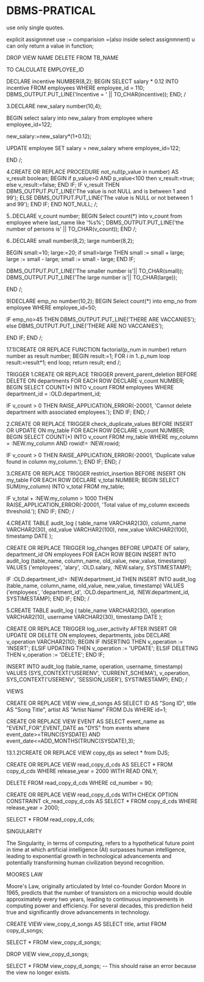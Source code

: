 # DBMS-PRATICAL

use only single quotes.

explicit assignmnet use :=
comparision =(also inside select assignmnent)
u can only return a value in function;

DROP VIEW NAME
DELETE FROM TB_NAME

TO CALCULATE EMPLOYEE_ID

DECLARE
  incentive   NUMBER(8,2);
BEGIN
  SELECT salary * 0.12 INTO incentive
  FROM employees
  WHERE employee_id = 110;
  DBMS_OUTPUT.PUT_LINE('Incentive  = ' || TO_CHAR(incentive));
END;
/

3.DECLARE
new_salary number(10,4);

BEGIN
select salary into new_salary
from employee
where employee_id=122;

new_salary:=new_salary*(1+0.12);

UPDATE employee
SET salary = new_salary
where employee_id=122;

END
/;


4.CREATE OR REPLACE PROCEDURE not_null(p_value in number)
AS
v_result boolean;
BEGIN
if p_value>0 AND p_value<100 then
v_result:=true;
else
v_result:=false;
END IF;
  IF v_result THEN
    DBMS_OUTPUT.PUT_LINE('The value is not NULL and is between 1 and 99');
  ELSE
    DBMS_OUTPUT.PUT_LINE('The value is NULL or not between 1 and 99');
END IF;
END NOT_NULL;
/;


5..DECLARE
v_count number;
BEGIN
Select count(*) into v_count
from employee
where last_name like '%s%';
DBMS_OUTPUT.PUT_LINE('the number of persons is' || TO_CHAR(v_count));
END
/;


6..DECLARE
small number(8,2);
large number(8,2);

BEGIN
small:=10;
large:=20;
if small>large THEN
small := small + large;
large := small - large;
small := small - large;
END IF;

DBMS_OUTPUT.PUT_LINE('The smaller number is'|| TO_CHAR(small));
DBMS_OUTPUT.PUT_LINE('The large number is'|| TO_CHAR(large));

END
/;


9)DECLARE
emp_no number(10,2);
BEGIN
Select count(*) into emp_no
from employee
WHERE employee_id=50;

IF emp_no>45 THEN
DBMS_OUTPUT.PUT_LINE('THERE ARE VACCANIES');
else
DBMS_OUTPUT.PUT_LINE('THERE ARE NO VACCANIES');

END IF;
END
/; 


17.1)CREATE OR REPLACE FUNCTION factorial(p_num in number)
return number
as result number;
BEGIN
result:=1;
FOR i in 1..p_num
loop
result:=result*1;
end loop;
return result;
end
/;



TRIGGER
1.CREATE OR REPLACE TRIGGER prevent_parent_deletion
BEFORE DELETE ON departments
FOR EACH ROW
DECLARE
  v_count NUMBER;
BEGIN
  SELECT COUNT(*) INTO v_count FROM employees WHERE department_id = :OLD.department_id;

  IF v_count > 0 THEN
    RAISE_APPLICATION_ERROR(-20001, 'Cannot delete department with associated employees.');
  END IF;
END;
/


2.CREATE OR REPLACE TRIGGER check_duplicate_values
BEFORE INSERT OR UPDATE ON my_table
FOR EACH ROW
DECLARE
  v_count NUMBER;
BEGIN
  SELECT COUNT(*) INTO v_count FROM my_table WHERE my_column = :NEW.my_column AND rowid!= :NEW.rowid;

  IF v_count > 0 THEN
    RAISE_APPLICATION_ERROR(-20001, 'Duplicate value found in column my_column.');
  END IF;
END;
/

3.CREATE OR REPLACE TRIGGER restrict_insertion
BEFORE INSERT ON my_table
FOR EACH ROW
DECLARE
  v_total NUMBER;
BEGIN
  SELECT SUM(my_column) INTO v_total FROM my_table;

  IF v_total + :NEW.my_column > 1000 THEN
    RAISE_APPLICATION_ERROR(-20001, 'Total value of my_column exceeds threshold.');
  END IF;
END;
/


4.CREATE TABLE audit_log (
  table_name VARCHAR2(30),
  column_name VARCHAR2(30),
  old_value VARCHAR2(100),
  new_value VARCHAR2(100),
  timestamp DATE
);

CREATE OR REPLACE TRIGGER log_changes
BEFORE UPDATE OF salary, department_id ON employees
FOR EACH ROW
BEGIN
  INSERT INTO audit_log (table_name, column_name, old_value, new_value, timestamp)
  VALUES ('employees', 'alary', :OLD.salary, :NEW.salary, SYSTIMESTAMP);

  IF :OLD.department_id!= :NEW.department_id THEN
    INSERT INTO audit_log (table_name, column_name, old_value, new_value, timestamp)
    VALUES ('employees', 'department_id', :OLD.department_id, :NEW.department_id, SYSTIMESTAMP);
  END IF;
END;
/


5.CREATE TABLE audit_log (
  table_name VARCHAR2(30),
  operation VARCHAR2(10),
  username VARCHAR2(30),
  timestamp DATE
);

CREATE OR REPLACE TRIGGER log_user_activity
AFTER INSERT OR UPDATE OR DELETE ON employees, departments, jobs
DECLARE
  v_operation VARCHAR2(10);
BEGIN
  IF INSERTING THEN
    v_operation := 'INSERT';
  ELSIF UPDATING THEN
    v_operation := 'UPDATE';
  ELSIF DELETING THEN
    v_operation := 'DELETE';
  END IF;

  INSERT INTO audit_log (table_name, operation, username, timestamp)
  VALUES (SYS_CONTEXT('USERENV', 'CURRENT_SCHEMA'), v_operation, SYS_CONTEXT('USERENV', 'SESSION_USER'), SYSTIMESTAMP);
END;
/


VIEWS

CREATE OR REPLACE VIEW view_d_songs AS
SELECT ID AS "Song ID", title AS "Song Title", artist AS "Artist Name"
FROM DJs
WHERE id=1;


CREATE OR REPLACE VIEW EVENT AS
SELECT event_name as "EVENT_FOR",EVENT_DATE as "DYS"
from events
where event_date>=TRUNC(SYSDATE) AND event_date<=ADD_MONTHS(TRUNC(SYSDATE),3);

13.1.2)CREATE OR REPLACE VIEW copy_djs as
select * from DJS;

CREATE OR REPLACE VIEW read_copy_d_cds AS
SELECT * FROM copy_d_cds
WHERE release_year = 2000
WITH READ ONLY;


DELETE FROM read_copy_d_cds WHERE cd_number = 90;


CREATE OR REPLACE VIEW read_copy_d_cds WITH CHECK OPTION CONSTRAINT ck_read_copy_d_cds AS
SELECT * FROM copy_d_cds
WHERE release_year = 2000;

SELECT * FROM read_copy_d_cds;


SINGULARITY

The Singularity, in terms of computing, refers to a hypothetical future point in time at which artificial intelligence (AI) surpasses human intelligence, leading to exponential growth in technological advancements and potentially transforming human civilization beyond recognition.

MOORES LAW

Moore's Law, originally articulated by Intel co-founder Gordon Moore in 1965, predicts that the number of transistors on a microchip would double approximately every two years, leading to continuous improvements in computing power and efficiency. For several decades, this prediction held true and significantly drove advancements in technology.

CREATE VIEW view_copy_d_songs AS
SELECT title, artist
FROM copy_d_songs;

SELECT * FROM view_copy_d_songs;

DROP VIEW view_copy_d_songs;

SELECT * FROM view_copy_d_songs; -- This should raise an error because the view no longer exists.
